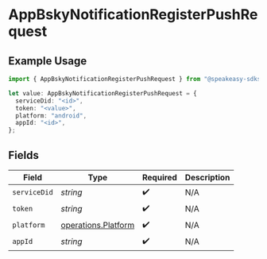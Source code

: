 # AppBskyNotificationRegisterPushRequest

## Example Usage

```typescript
import { AppBskyNotificationRegisterPushRequest } from "@speakeasy-sdks/bluesky/models/operations";

let value: AppBskyNotificationRegisterPushRequest = {
  serviceDid: "<id>",
  token: "<value>",
  platform: "android",
  appId: "<id>",
};
```

## Fields

| Field                                                      | Type                                                       | Required                                                   | Description                                                |
| ---------------------------------------------------------- | ---------------------------------------------------------- | ---------------------------------------------------------- | ---------------------------------------------------------- |
| `serviceDid`                                               | *string*                                                   | :heavy_check_mark:                                         | N/A                                                        |
| `token`                                                    | *string*                                                   | :heavy_check_mark:                                         | N/A                                                        |
| `platform`                                                 | [operations.Platform](../../models/operations/platform.md) | :heavy_check_mark:                                         | N/A                                                        |
| `appId`                                                    | *string*                                                   | :heavy_check_mark:                                         | N/A                                                        |